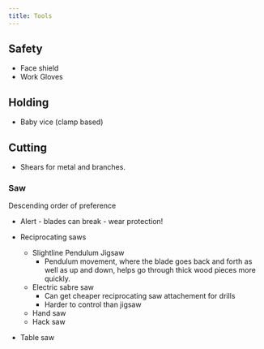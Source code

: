 ```yaml
---
title: Tools
---
```


## Safety
- Face shield
- Work Gloves

## Holding
- Baby vice (clamp based)

## Cutting
- Shears for metal and branches.

### Saw
Descending order of preference
- Alert - blades can break - wear protection!

- Reciprocating saws
  - Slightline Pendulum Jigsaw
    - Pendulum movement, where the blade goes back and forth as well as up and down, helps go through thick wood pieces more quickly.
  - Electric sabre saw
    - Can get cheaper reciprocating saw attachement for drills 
    - Harder to control than jigsaw
  - Hand saw
  - Hack saw
- Table saw
